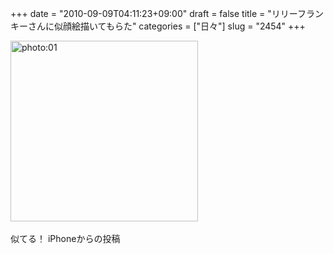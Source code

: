 +++
date = "2010-09-09T04:11:23+09:00"
draft = false
title = "リリーフランキーさんに似顔絵描いてもらた"
categories = ["日々"]
slug = "2454"
+++

<div align="left"><a href="http://ieiri.net/wordpress/wp-content/uploads/ameblo/blog_import_4f7a3a22233de.jpg"><img src="http://ieiri.net/wordpress/wp-content/uploads/ameblo/blog_import_4f7a3a22233de.jpg" alt="photo:01" width="300" height="289" border="0" /></a></div><br clear="all" />
似てる！
iPhoneからの投稿
